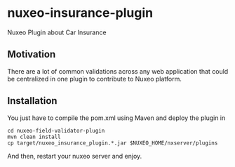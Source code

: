# nuxeo-insurance-plugin
Nuxeo Plugin about Car Insurance

## Motivation

There are a lot of common validations across any web application that could be centralized in one plugin to contribute to Nuxeo platform.

## Installation

You just have to compile the pom.xml using Maven and deploy the plugin in 
```{r, engine='bash', count_lines}
cd nuxeo-field-validator-plugin
mvn clean install
cp target/nuxeo_insurance_plugin.*.jar $NUXEO_HOME/nxserver/plugins
```
And then, restart your nuxeo server and enjoy.


